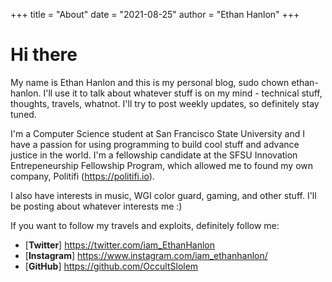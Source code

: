 +++
title = "About"
date = "2021-08-25"
author = "Ethan Hanlon"
+++

# Hi there

My name is Ethan Hanlon and this is my personal blog, sudo chown ethan-hanlon. I'll use it to talk about whatever stuff is on my mind - technical stuff, thoughts, travels, whatnot. I'll try to post weekly updates, so definitely stay tuned.

I'm a Computer Science student at San Francisco State University and I have a passion for using programming to build cool stuff and advance justice in the world. I'm a fellowship candidate at the SFSU Innovation Entrepeneurship Fellowship Program, which allowed me to found my own company, Politifi (https://politifi.io)\.

I also have interests in music, WGI color guard, gaming, and other stuff. I'll be posting about whatever interests me :)

If you want to follow my travels and exploits, definitely follow me:
- [**Twitter**] https://twitter.com/iam_EthanHanlon
- [**Instagram**] https://www.instagram.com/iam_ethanhanlon/
- [**GitHub**] https://github.com/OccultSlolem
